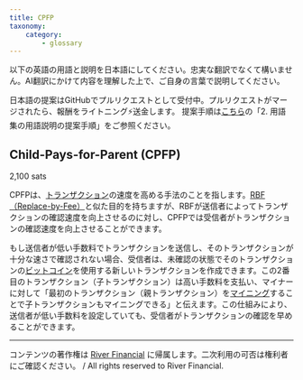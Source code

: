 ```yaml
---
title: CPFP
taxonomy:
    category:
        - glossary
---
```


以下の英語の用語と説明を日本語にしてください。忠実な翻訳でなくて構いません。AI翻訳にかけて内容を理解した上で、ご自身の言葉で説明してください。

日本語の提案はGitHubでプルリクエストとして受付中。プルリクエストがマージされたら、報酬をライトニング⚡️送金します。
提案手順は[こちら](https://github.com/lostinbitcoin/categories/wiki)の「2. 用語集の用語説明の提案手順」をご参照ください。

## Child-Pays-for-Parent (CPFP)
2,100 sats

CPFPは、[トランザクション](http://lostinbitcoin.jp.testrs.jp/staging/glossary/transaction/)の速度を高める手法のことを指します。[RBF（Replace-by-Fee）](http://lostinbitcoin.jp.testrs.jp/staging/glossary/rbf/)と似た目的を持ちますが、RBFが送信者によってトランザクションの確認速度を向上させるのに対し、CPFPでは受信者がトランザクションの確認速度を向上させることができます。

もし送信者が低い手数料でトランザクションを送信し、そのトランザクションが十分な速さで確認されない場合、受信者は、未確認の状態でそのトランザクションの[ビットコイン](http://lostinbitcoin.jp.testrs.jp/staging/glossary/bitcoin/)を使用する新しいトランザクションを作成できます。この2番目のトランザクション（子トランザクション）は高い手数料を支払い、マイナーに対して「最初のトランザクション（親トランザクション）を[マイニング](http://lostinbitcoin.jp.testrs.jp/staging/glossary/mining/)することで子トランザクションもマイニングできる」と伝えます。この仕組みにより、送信者が低い手数料を設定していても、受信者がトランザクションの確認を早めることができます。

---
コンテンツの著作権は [River Financial](https://river.com/) に帰属します。二次利用の可否は権利者にご確認ください。 / All rights reserved to River Financial.
